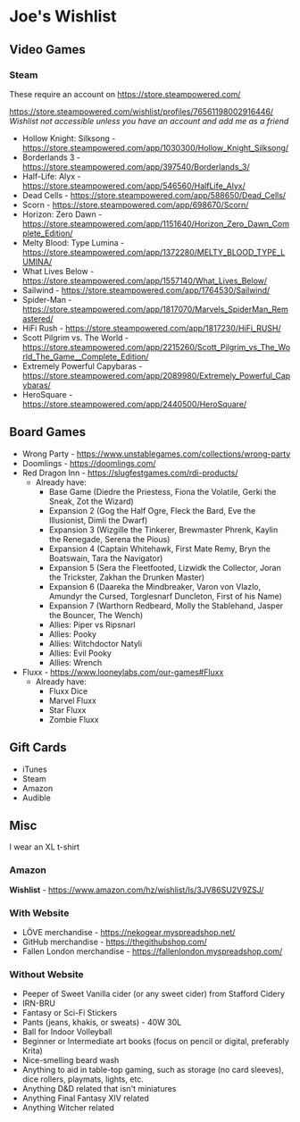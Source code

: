 # Joe's Wishlist

## Video Games

### Steam
These require an account on https://store.steampowered.com/

https://store.steampowered.com/wishlist/profiles/76561198002916446/  
*Wishlist not accessible unless you have an account and add me as a friend*

- Hollow Knight: Silksong - https://store.steampowered.com/app/1030300/Hollow_Knight_Silksong/
- Borderlands 3 - https://store.steampowered.com/app/397540/Borderlands_3/
- Half-Life: Alyx - https://store.steampowered.com/app/546560/HalfLife_Alyx/
- Dead Cells - https://store.steampowered.com/app/588650/Dead_Cells/
- Scorn - https://store.steampowered.com/app/698670/Scorn/
- Horizon: Zero Dawn - https://store.steampowered.com/app/1151640/Horizon_Zero_Dawn_Complete_Edition/
- Melty Blood: Type Lumina - https://store.steampowered.com/app/1372280/MELTY_BLOOD_TYPE_LUMINA/
- What Lives Below - https://store.steampowered.com/app/1557140/What_Lives_Below/
- Sailwind - https://store.steampowered.com/app/1764530/Sailwind/
- Spider-Man - https://store.steampowered.com/app/1817070/Marvels_SpiderMan_Remastered/
- HiFi Rush - https://store.steampowered.com/app/1817230/HiFi_RUSH/
- Scott Pilgrim vs. The World - https://store.steampowered.com/app/2215260/Scott_Pilgrim_vs_The_World_The_Game__Complete_Edition/
- Extremely Powerful Capybaras - https://store.steampowered.com/app/2089980/Extremely_Powerful_Capybaras/
- HeroSquare - https://store.steampowered.com/app/2440500/HeroSquare/

## Board Games
- Wrong Party - https://www.unstablegames.com/collections/wrong-party
- Doomlings - https://doomlings.com/
- Red Dragon Inn - https://slugfestgames.com/rdi-products/
  - Already have:
    - Base Game (Diedre the Priestess, Fiona the Volatile, Gerki the Sneak, Zot the Wizard)
    - Expansion 2 (Gog the Half Ogre, Fleck the Bard, Eve the Illusionist, Dimli the Dwarf)
    - Expansion 3 (Wizgille the Tinkerer, Brewmaster Phrenk, Kaylin the Renegade, Serena the Pious)
    - Expansion 4 (Captain Whitehawk, First Mate Remy, Bryn the Boatswain, Tara the Navigator)
    - Expansion 5 (Sera the Fleetfooted, Lizwidk the Collector, Joran the Trickster, Zakhan the Drunken Master)
    - Expansion 6 (Daareka the Mindbreaker, Varon von Vlazlo, Amundyr the Cursed, Torglesnarf Duncleton, First of his Name)
    - Expansion 7 (Warthorn Redbeard, Molly the Stablehand, Jasper the Bouncer, The Wench)
    - Allies: Piper vs Ripsnarl
    - Allies: Pooky
    - Allies: Witchdoctor Natyli
    - Allies: Evil Pooky
    - Allies: Wrench
- Fluxx - https://www.looneylabs.com/our-games#Fluxx
  - Already have:
    - Fluxx Dice
    - Marvel Fluxx
    - Star Fluxx
    - Zombie Fluxx

## Gift Cards
- iTunes
- Steam
- Amazon
- Audible

## Misc
I wear an XL t-shirt

### Amazon
**Wishlist** - https://www.amazon.com/hz/wishlist/ls/3JV86SU2V9ZSJ/

### With Website
- LÖVE merchandise - https://nekogear.myspreadshop.net/
- GitHub merchandise - https://thegithubshop.com/
- Fallen London merchandise - https://fallenlondon.myspreadshop.com/

### Without Website
- Peeper of Sweet Vanilla cider (or any sweet cider) from Stafford Cidery
- IRN-BRU
- Fantasy or Sci-Fi Stickers
- Pants (jeans, khakis, or sweats) - 40W 30L
- Ball for Indoor Volleyball
- Beginner or Intermediate art books (focus on pencil or digital, preferably Krita)
- Nice-smelling beard wash
- Anything to aid in table-top gaming, such as storage (no card sleeves), dice rollers, playmats, lights, etc.
- Anything D&D related that isn't miniatures
- Anything Final Fantasy XIV related
- Anything Witcher related
